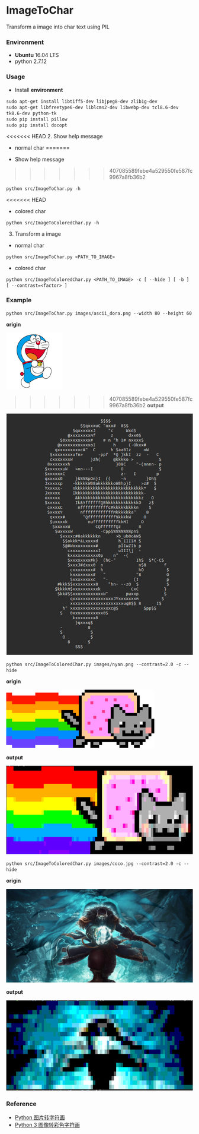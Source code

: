 # ImageToChar
Transform a image into char text using PIL

### Environment
+ **Ubuntu** 16.04 LTS
+ python 2.7.12


### Usage
+ Install **environment**

```
sudo apt-get install libtiff5-dev libjpeg8-dev zlib1g-dev
sudo apt-get libfreetype6-dev liblcms2-dev libwebp-dev tcl8.6-dev tk8.6-dev python-tk
sudo pip install pillow
sudo pip install docopt
```
<<<<<<< HEAD
2. Show help message

+ normal char
=======

+ Show help message
>>>>>>> 407085589febe4a529550fe587fc9967a8fb36b2

```
python src/ImageToChar.py -h
```

<<<<<<< HEAD
+ colored char

```
python src/ImageToColoredChar.py -h
```

3. Transform a image

+ normal char

```
python src/ImageToChar.py <PATH_TO_IMAGE>
```

+ colored char

```
python src/ImageToColoredChar.py <PATH_TO_IMAGE> -c [ --hide ] [ -b ] [ --contrast=<factor> ]
```

### Example

```
python src/ImageToChar.py images/ascii_dora.png --width 80 --height 60
```

**origin**

![origin](https://github.com/MoRunChang2015/ImageToChar/blob/master/images/ascii_dora.png)


>>>>>>> 407085589febe4a529550fe587fc9967a8fb36b2
**output**

![output](https://github.com/MoRunChang2015/ImageToChar/blob/master/data/example.png)

```
python src/ImageToColoredChar.py images/nyan.png --contrast=2.0 -c --hide
```

**origin**

![origin](https://github.com/MoRunChang2015/ImageToChar/blob/master/images/nyan.png)

**output**

![output](https://github.com/MoRunChang2015/ImageToChar/blob/master/data/example2.png)

```
python src/ImageToColoredChar.py images/coco.jpg --contrast=2.0 -c --hide
```

**origin**

![origin](https://github.com/MoRunChang2015/ImageToChar/blob/master/images/coco.jpg)

**output**

![output](https://github.com/MoRunChang2015/ImageToChar/blob/master/data/example3.png)


### Reference
+ [Python 图片转字符画](https://www.shiyanlou.com/courses/370/labs/1191/document)
+ [Python 3 图像转彩色字符画](https://www.shiyanlou.com/courses/673)
